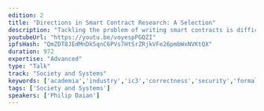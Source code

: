 ```yaml
---
edition: 2
title: "Directions in Smart Contract Research: A Selection"
description: "Tackling the problem of writing smart contracts is difficult, and understanding them fully remains even harder. We analyze what work the academic community is doing and should be doing to advance the basic foundational science of smart contracts. We make the case for better smart contracts through a three pronged approach: tooling (including formal verification and analysis models), bug bounties, and recovery through escape hatches. We survey current related work and discuss research and engineering directions to increase the cost of future attacks, in the context of lessons learned from contracts in the field."
youtubeUrl: "https://youtu.be/voyespPGQZI"
ipfsHash: "QmZDT8JEdMnDk5qnC6PVs7HtSrZRjkVFe26pmbWxNVKtQX"
duration: 972
expertise: "Advanced"
type: "Talk"
track: "Society and Systems"
keywords: ['academia','industry','ic3','correctness','security','formal','verification','escape','hatches','bug','bounties','semantics','evm','trustless']
tags: ['Society and Systems']
speakers: ['Philip Daian']
---
```

